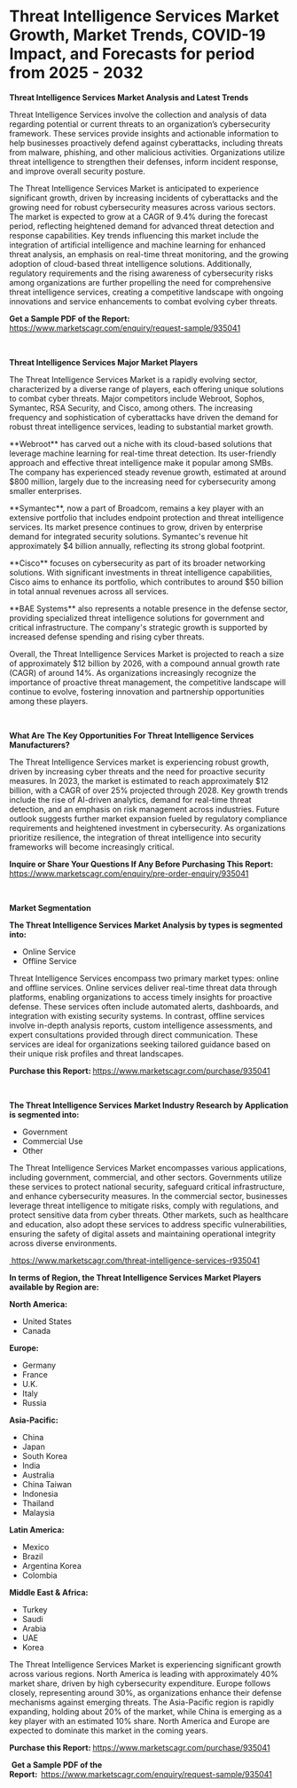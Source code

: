 <p><h1>Threat Intelligence Services Market Growth, Market Trends, COVID-19 Impact, and Forecasts for period from 2025 - 2032</h1></p><p><strong>Threat Intelligence Services Market Analysis and Latest Trends</strong></p>
<p><p>Threat Intelligence Services involve the collection and analysis of data regarding potential or current threats to an organization’s cybersecurity framework. These services provide insights and actionable information to help businesses proactively defend against cyberattacks, including threats from malware, phishing, and other malicious activities. Organizations utilize threat intelligence to strengthen their defenses, inform incident response, and improve overall security posture.</p><p>The Threat Intelligence Services Market is anticipated to experience significant growth, driven by increasing incidents of cyberattacks and the growing need for robust cybersecurity measures across various sectors. The market is expected to grow at a CAGR of 9.4% during the forecast period, reflecting heightened demand for advanced threat detection and response capabilities. Key trends influencing this market include the integration of artificial intelligence and machine learning for enhanced threat analysis, an emphasis on real-time threat monitoring, and the growing adoption of cloud-based threat intelligence solutions. Additionally, regulatory requirements and the rising awareness of cybersecurity risks among organizations are further propelling the need for comprehensive threat intelligence services, creating a competitive landscape with ongoing innovations and service enhancements to combat evolving cyber threats.</p></p>
<p><strong>Get a Sample PDF of the Report:&nbsp;</strong> <a href="https://www.marketscagr.com/enquiry/request-sample/935041?utm_campaign=3087&utm_medium=2&utm_source=Github&utm_content=ia&utm_term=18042025&utm_id=threat-intelligence-services">https://www.marketscagr.com/enquiry/request-sample/935041</a></p>
<p>&nbsp;</p>
<p><strong>Threat Intelligence Services Major Market Players</strong></p>
<p><p>The Threat Intelligence Services Market is a rapidly evolving sector, characterized by a diverse range of players, each offering unique solutions to combat cyber threats. Major competitors include Webroot, Sophos, Symantec, RSA Security, and Cisco, among others. The increasing frequency and sophistication of cyberattacks have driven the demand for robust threat intelligence services, leading to substantial market growth.</p><p>**Webroot** has carved out a niche with its cloud-based solutions that leverage machine learning for real-time threat detection. Its user-friendly approach and effective threat intelligence make it popular among SMBs. The company has experienced steady revenue growth, estimated at around $800 million, largely due to the increasing need for cybersecurity among smaller enterprises.</p><p>**Symantec**, now a part of Broadcom, remains a key player with an extensive portfolio that includes endpoint protection and threat intelligence services. Its market presence continues to grow, driven by enterprise demand for integrated security solutions. Symantec's revenue hit approximately $4 billion annually, reflecting its strong global footprint.</p><p>**Cisco** focuses on cybersecurity as part of its broader networking solutions. With significant investments in threat intelligence capabilities, Cisco aims to enhance its portfolio, which contributes to around $50 billion in total annual revenues across all services.</p><p>**BAE Systems** also represents a notable presence in the defense sector, providing specialized threat intelligence solutions for government and critical infrastructure. The company's strategic growth is supported by increased defense spending and rising cyber threats.</p><p>Overall, the Threat Intelligence Services Market is projected to reach a size of approximately $12 billion by 2026, with a compound annual growth rate (CAGR) of around 14%. As organizations increasingly recognize the importance of proactive threat management, the competitive landscape will continue to evolve, fostering innovation and partnership opportunities among these players.</p></p>
<p>&nbsp;</p>
<p><strong>What Are The Key Opportunities For Threat Intelligence Services Manufacturers?</strong></p>
<p><p>The Threat Intelligence Services market is experiencing robust growth, driven by increasing cyber threats and the need for proactive security measures. In 2023, the market is estimated to reach approximately $12 billion, with a CAGR of over 25% projected through 2028. Key growth trends include the rise of AI-driven analytics, demand for real-time threat detection, and an emphasis on risk management across industries. Future outlook suggests further market expansion fueled by regulatory compliance requirements and heightened investment in cybersecurity. As organizations prioritize resilience, the integration of threat intelligence into security frameworks will become increasingly critical.</p></p>
<p><strong>Inquire or Share Your Questions If Any Before Purchasing This Report:</strong> <a href="https://www.marketscagr.com/enquiry/pre-order-enquiry/935041?utm_campaign=3087&utm_medium=2&utm_source=Github&utm_content=ia&utm_term=18042025&utm_id=threat-intelligence-services">https://www.marketscagr.com/enquiry/pre-order-enquiry/935041</a></p>
<p>&nbsp;</p>
<p><strong>Market Segmentation</strong></p>
<p><strong>The Threat Intelligence Services Market Analysis by types is segmented into:</strong></p>
<p><ul><li>Online Service</li><li>Offline Service</li></ul></p>
<p><p>Threat Intelligence Services encompass two primary market types: online and offline services. Online services deliver real-time threat data through platforms, enabling organizations to access timely insights for proactive defense. These services often include automated alerts, dashboards, and integration with existing security systems. In contrast, offline services involve in-depth analysis reports, custom intelligence assessments, and expert consultations provided through direct communication. These services are ideal for organizations seeking tailored guidance based on their unique risk profiles and threat landscapes.</p></p>
<p><strong>Purchase this Report:&nbsp;</strong><a href="https://www.marketscagr.com/purchase/935041?utm_campaign=3087&utm_medium=2&utm_source=Github&utm_content=ia&utm_term=18042025&utm_id=threat-intelligence-services">https://www.marketscagr.com/purchase/935041</a></p>
<p>&nbsp;</p>
<p><strong>The Threat Intelligence Services Market Industry Research by Application is segmented into:</strong></p>
<p><ul><li>Government</li><li>Commercial Use</li><li>Other</li></ul></p>
<p><p>The Threat Intelligence Services Market encompasses various applications, including government, commercial, and other sectors. Governments utilize these services to protect national security, safeguard critical infrastructure, and enhance cybersecurity measures. In the commercial sector, businesses leverage threat intelligence to mitigate risks, comply with regulations, and protect sensitive data from cyber threats. Other markets, such as healthcare and education, also adopt these services to address specific vulnerabilities, ensuring the safety of digital assets and maintaining operational integrity across diverse environments.</p></p>
<p><a href="https://www.marketscagr.com/threat-intelligence-services-r935041?utm_campaign=3087&utm_medium=2&utm_source=Github&utm_content=ia&utm_term=18042025&utm_id=threat-intelligence-services">&nbsp;https://www.marketscagr.com/threat-intelligence-services-r935041</a></p>
<p><strong>In terms of Region, the Threat Intelligence Services Market Players available by Region are:</strong></p>
<p>
    <p> <strong> North America: </strong>
        <ul>
            <li>United States</li>
            <li>Canada</li>
        </ul>
        </p> 
    <p> <strong> Europe: </strong>
        <ul>
            <li>Germany</li>
            <li>France</li>
            <li>U.K.</li>
            <li>Italy</li>
            <li>Russia</li>
        </ul>
        </p> 
    <p> <strong> Asia-Pacific: </strong>
        <ul>
            <li>China</li>
            <li>Japan</li>
            <li>South Korea</li>
            <li>India</li>
            <li>Australia</li>
            <li>China Taiwan</li>
            <li>Indonesia</li>
            <li>Thailand</li>
            <li>Malaysia</li>
        </ul>
        </p> 
    <p> <strong> Latin America: </strong>
        <ul>
            <li>Mexico</li>
            <li>Brazil</li>
            <li>Argentina Korea</li>
            <li>Colombia</li>
        </ul>
        </p> 
    <p> <strong> Middle East & Africa: </strong>
        <ul>
            <li>Turkey</li>
            <li>Saudi</li>
            <li>Arabia</li>
            <li>UAE</li>
            <li>Korea</li>
        </ul>
    </p>
    </p>
<p><p>The Threat Intelligence Services Market is experiencing significant growth across various regions. North America is leading with approximately 40% market share, driven by high cybersecurity expenditure. Europe follows closely, representing around 30%, as organizations enhance their defense mechanisms against emerging threats. The Asia-Pacific region is rapidly expanding, holding about 20% of the market, while China is emerging as a key player with an estimated 10% share. North America and Europe are expected to dominate this market in the coming years.</p></p>
<p><strong>Purchase this Report: </strong><a href="https://www.marketscagr.com/purchase/935041?utm_campaign=3087&utm_medium=2&utm_source=Github&utm_content=ia&utm_term=18042025&utm_id=threat-intelligence-services">https://www.marketscagr.com/purchase/935041</a></p>
<p>&nbsp;<strong>Get a Sample PDF of the Report:&nbsp;&nbsp;</strong><a href="https://www.marketscagr.com/enquiry/request-sample/935041?utm_campaign=3087&utm_medium=2&utm_source=Github&utm_content=ia&utm_term=18042025&utm_id=threat-intelligence-services">https://www.marketscagr.com/enquiry/request-sample/935041</a></p>
<p><strong></strong></p>
<p><p></p><p></p><p></p></p>